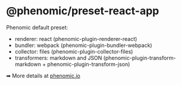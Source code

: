 # @phenomic/preset-react-app

Phenomic default preset:

- renderer: react (phenomic-plugin-renderer-react)
- bundler: webpack (phenomic-plugin-bundler-webpack)
- collector: files (phenomic-plugin-collector-files)
- transformers: markdown and JSON (phenomic-plugin-transform-markdown + phenomic-plugin-transform-json)

➡ More details at [phenomic.io](https://phenomic.io/)
